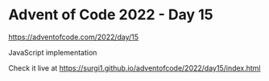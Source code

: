 # Advent of Code 2022 - Day 15

https://adventofcode.com/2022/day/15

JavaScript implementation

Check it live at https://surgi1.github.io/adventofcode/2022/day15/index.html

